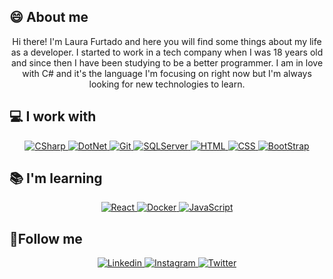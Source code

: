 

<h2>
<g-emoji class="g-emoji" alias="smile">😄</g-emoji>
About me 
</h2>
<p align="center">Hi there! I'm Laura Furtado and here you will find some things about my life as a developer. I started to work in a tech company when I was 18 years old and since then I have been studying to be a better programmer. I am in love with C# and it's the language I'm focusing on right now but I'm always looking for new technologies to learn.</p>
 
 
<h2>
 <g-emoji class="g-emoji" alias="computer">💻</g-emoji>
 I work with
</h2>
<p align="center">
  <a href="https://docs.microsoft.com/pt-br/dotnet/csharp/">
    <img src="https://img.shields.io/badge/C%23-239120?style=for-the-badge&logo=c-sharp&logoColor=white" alt="CSharp" style="vertical-align:top margin:6px 4px">
  </a> 
  <a href="https://docs.microsoft.com/pt-br/dotnet/">
    <img src="https://img.shields.io/badge/.NET-5C2D91?style=for-the-badge&logo=.net&logoColor=white" alt="DotNet" style="vertical-align:top margin:6px 4px">
  </a>  
  <a href="https://git-scm.com/">
    <img src="https://img.shields.io/badge/Git-F05032?style=for-the-badge&logo=git&logoColor=white" alt="Git" style="vertical-align:top margin:6px 4px">
  </a> 
  <a href="https://www.microsoft.com/pt-br/sql-server/sql-server-downloads">
    <img src="https://img.shields.io/badge/SQL%20Server-CC2927?style=for-the-badge&logo=&logoColor=white" alt="SQLServer" style="vertical-align:top margin:6px 4px">
  </a>
  <a href="/">
    <img src="https://img.shields.io/badge/HTML5-E34F26?style=for-the-badge&logo=html5&logoColor=white" alt="HTML" style="vertical-align:top margin:6px 4px">
  </a>
  <a href="/">
    <img src="https://img.shields.io/badge/CSS3-1572B6?style=for-the-badge&logo=css3&logoColor=white" alt="CSS" style="vertical-align:top margin:6px 4px">
  </a>
  <a href="https://getbootstrap.com.br/">
    <img src="https://img.shields.io/badge/Bootstrap-563D7C?style=for-the-badge&logo=bootstrap&logoColor=white" alt="BootStrap" style="vertical-align:top margin:6px 4px">
  </a>
</p>

<h2>
 <g-emoji class="g-emoji" alias="books">📚</g-emoji>
 I'm learning
</h2>
<p align="center">
  
  <a href="https://pt-br.reactjs.org/">
    <img src="https://img.shields.io/badge/React-20232A?style=for-the-badge&logo=react&logoColor=61DAFB" alt="React" style="vertical-align:top margin:6px 4px">
  </a>  
  <a href="https://www.docker.com/">
    <img src="https://img.shields.io/badge/Docker-2CA5E0?style=for-the-badge&logo=docker&logoColor=white" alt="Docker" style="vertical-align:top margin:6px 4px">
  </a> 
  <a href="https://www.javascript.com/">
    <img src="https://img.shields.io/badge/JavaScript-323330?style=for-the-badge&logo=javascript&logoColor=F7DF1E" alt="JavaScript" style="vertical-align:top margin:6px 4px">
  </a> 
</p>


<h2><g-emoji class="g-emoji" alias="dart">🎯</g-emoji>Follow me</h2>
<p align="center">
  <a href="https://www.linkedin.com/in/laura-furtado/">
    <img src="https://img.shields.io/badge/LinkedIn-0077B5?style=for-the-badge&logo=linkedin&logoColor=white" alt="Linkedin" style="vertical-align:top margin:6px 4px">
  </a> 
  <a href="https://www.instagram.com/lafurtado_/">
    <img src="https://img.shields.io/badge/Instagram-E4405F?style=for-the-badge&logo=instagram&logoColor=white" alt="Instagram" style="vertical-align:top margin:6px 4px">
  </a>  
  <a href="https://www.instagram.com/lafurtado_/">
    <img src="https://img.shields.io/badge/Twitter-1DA1F2?style=for-the-badge&logo=twitter&logoColor=white" alt="Twitter" style="vertical-align:top margin:6px 4px">
  </a> 
</p>


